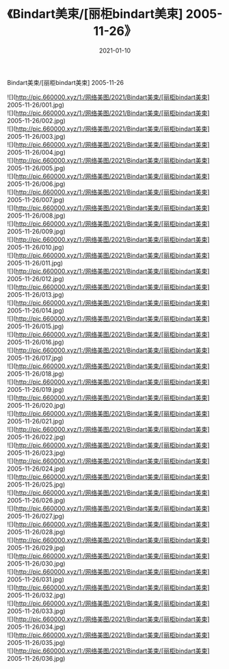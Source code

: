 ﻿---
layout: post
title:  《Bindart美束/[丽柜bindart美束] 2005-11-26》
date:   2021-01-10
img: http://pic.660000.xyz/1:/网络美图/2021/Bindart美束/[丽柜bindart美束] 2005-11-26/000.jpg
categories: [美女, 清纯, 唯美]
---

Bindart美束/[丽柜bindart美束] 2005-11-26

 ![](http://pic.660000.xyz/1:/网络美图/2021/Bindart美束/[丽柜bindart美束] 2005-11-26/001.jpg) <br>![](http://pic.660000.xyz/1:/网络美图/2021/Bindart美束/[丽柜bindart美束] 2005-11-26/002.jpg) <br>![](http://pic.660000.xyz/1:/网络美图/2021/Bindart美束/[丽柜bindart美束] 2005-11-26/003.jpg) <br>![](http://pic.660000.xyz/1:/网络美图/2021/Bindart美束/[丽柜bindart美束] 2005-11-26/004.jpg) <br>![](http://pic.660000.xyz/1:/网络美图/2021/Bindart美束/[丽柜bindart美束] 2005-11-26/005.jpg) <br>![](http://pic.660000.xyz/1:/网络美图/2021/Bindart美束/[丽柜bindart美束] 2005-11-26/006.jpg) <br>![](http://pic.660000.xyz/1:/网络美图/2021/Bindart美束/[丽柜bindart美束] 2005-11-26/007.jpg) <br>![](http://pic.660000.xyz/1:/网络美图/2021/Bindart美束/[丽柜bindart美束] 2005-11-26/008.jpg) <br>![](http://pic.660000.xyz/1:/网络美图/2021/Bindart美束/[丽柜bindart美束] 2005-11-26/009.jpg) <br>![](http://pic.660000.xyz/1:/网络美图/2021/Bindart美束/[丽柜bindart美束] 2005-11-26/010.jpg) <br>![](http://pic.660000.xyz/1:/网络美图/2021/Bindart美束/[丽柜bindart美束] 2005-11-26/011.jpg) <br>![](http://pic.660000.xyz/1:/网络美图/2021/Bindart美束/[丽柜bindart美束] 2005-11-26/012.jpg) <br>![](http://pic.660000.xyz/1:/网络美图/2021/Bindart美束/[丽柜bindart美束] 2005-11-26/013.jpg) <br>![](http://pic.660000.xyz/1:/网络美图/2021/Bindart美束/[丽柜bindart美束] 2005-11-26/014.jpg) <br>![](http://pic.660000.xyz/1:/网络美图/2021/Bindart美束/[丽柜bindart美束] 2005-11-26/015.jpg) <br>![](http://pic.660000.xyz/1:/网络美图/2021/Bindart美束/[丽柜bindart美束] 2005-11-26/016.jpg) <br>![](http://pic.660000.xyz/1:/网络美图/2021/Bindart美束/[丽柜bindart美束] 2005-11-26/017.jpg) <br>![](http://pic.660000.xyz/1:/网络美图/2021/Bindart美束/[丽柜bindart美束] 2005-11-26/018.jpg) <br>![](http://pic.660000.xyz/1:/网络美图/2021/Bindart美束/[丽柜bindart美束] 2005-11-26/019.jpg) <br>![](http://pic.660000.xyz/1:/网络美图/2021/Bindart美束/[丽柜bindart美束] 2005-11-26/020.jpg) <br>![](http://pic.660000.xyz/1:/网络美图/2021/Bindart美束/[丽柜bindart美束] 2005-11-26/021.jpg) <br>![](http://pic.660000.xyz/1:/网络美图/2021/Bindart美束/[丽柜bindart美束] 2005-11-26/022.jpg) <br>![](http://pic.660000.xyz/1:/网络美图/2021/Bindart美束/[丽柜bindart美束] 2005-11-26/023.jpg) <br>![](http://pic.660000.xyz/1:/网络美图/2021/Bindart美束/[丽柜bindart美束] 2005-11-26/024.jpg) <br>![](http://pic.660000.xyz/1:/网络美图/2021/Bindart美束/[丽柜bindart美束] 2005-11-26/025.jpg) <br>![](http://pic.660000.xyz/1:/网络美图/2021/Bindart美束/[丽柜bindart美束] 2005-11-26/026.jpg) <br>![](http://pic.660000.xyz/1:/网络美图/2021/Bindart美束/[丽柜bindart美束] 2005-11-26/027.jpg) <br>![](http://pic.660000.xyz/1:/网络美图/2021/Bindart美束/[丽柜bindart美束] 2005-11-26/028.jpg) <br>![](http://pic.660000.xyz/1:/网络美图/2021/Bindart美束/[丽柜bindart美束] 2005-11-26/029.jpg) <br>![](http://pic.660000.xyz/1:/网络美图/2021/Bindart美束/[丽柜bindart美束] 2005-11-26/030.jpg) <br>![](http://pic.660000.xyz/1:/网络美图/2021/Bindart美束/[丽柜bindart美束] 2005-11-26/031.jpg) <br>![](http://pic.660000.xyz/1:/网络美图/2021/Bindart美束/[丽柜bindart美束] 2005-11-26/032.jpg) <br>![](http://pic.660000.xyz/1:/网络美图/2021/Bindart美束/[丽柜bindart美束] 2005-11-26/033.jpg) <br>![](http://pic.660000.xyz/1:/网络美图/2021/Bindart美束/[丽柜bindart美束] 2005-11-26/034.jpg) <br>![](http://pic.660000.xyz/1:/网络美图/2021/Bindart美束/[丽柜bindart美束] 2005-11-26/035.jpg) <br>![](http://pic.660000.xyz/1:/网络美图/2021/Bindart美束/[丽柜bindart美束] 2005-11-26/036.jpg) <br>